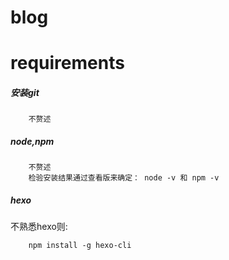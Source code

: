 # blog

# requirements
##### 安装git
~~~
    不赘述
~~~

##### node,npm
~~~
    不赘述
    检验安装结果通过查看版来确定： node -v 和 npm -v 
~~~

##### hexo
不熟悉hexo则:
~~~
    npm install -g hexo-cli
~~~
       
    
